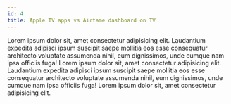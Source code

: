 ```yaml
---
id: 4
title: Apple TV apps vs Airtame dashboard on TV
---
```

Lorem ipsum dolor sit, amet consectetur adipisicing elit. Laudantium expedita adipisci ipsum suscipit saepe mollitia eos esse consequatur architecto voluptate assumenda nihil, eum dignissimos, unde cumque nam ipsa officiis fuga! Lorem ipsum dolor sit, amet consectetur adipisicing elit. Laudantium expedita adipisci ipsum suscipit saepe mollitia eos esse consequatur architecto voluptate assumenda nihil, eum dignissimos, unde cumque nam ipsa officiis fuga! Lorem ipsum dolor sit, amet consectetur adipisicing elit.